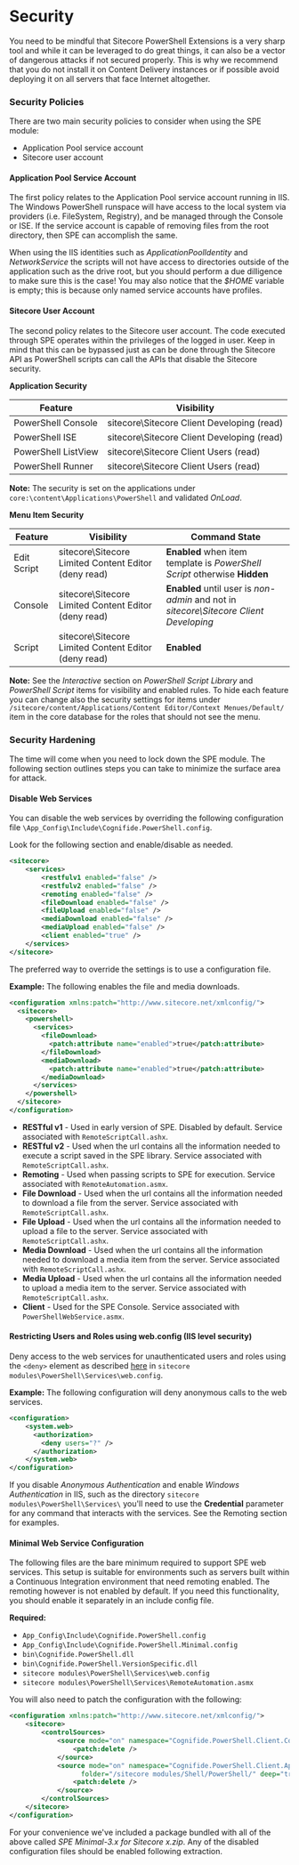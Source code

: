 # Security

You need to be mindful that Sitecore PowerShell Extensions is a very sharp tool and while it can be leveraged to do great things, it can also be a vector of dangerous attacks if not secured properly. This is why we recommend that you do not install it on Content Delivery instances or if possible avoid deploying it on all servers that face Internet altogether.

### Security Policies

There are two main security policies to consider when using the SPE module:
* Application Pool service account
* Sitecore user account

#### Application Pool Service Account

The first policy relates to the Application Pool service account running in IIS. The Windows PowerShell runspace will have access to the local system via providers (i.e. FileSystem, Registry), and be managed through the Console or ISE. If the service account is capable of removing files from the root directory, then SPE can accomplish the same.

When using the IIS identities such as *ApplicationPoolIdentity* and *NetworkService* the scripts will not have access to directories outside of the application such as the drive root, but you should perform a due dilligence to make sure this is the case! You may also notice that the *$HOME* variable is empty; this is because only named service accounts have profiles.

#### Sitecore User Account

The second policy relates to the Sitecore user account. The code executed through SPE operates within the privileges of the logged in user. Keep in mind that this can be bypassed just as can be done through the Sitecore API as PowerShell scripts can call the APIs that disable the Sitecore security.

**Application Security**

| **Feature** | **Visibility** |
| ----------- | ------------------ |
| PowerShell Console | sitecore\Sitecore Client Developing (read) |
| PowerShell ISE | sitecore\Sitecore Client Developing (read) |
| PowerShell ListView | sitecore\Sitecore Client Users (read) |
| PowerShell Runner | sitecore\Sitecore Client Users (read) |

**Note:** The security is set on the applications under `core:\content\Applications\PowerShell` and validated *OnLoad*.

**Menu Item Security**

| **Feature** | **Visibility** | **Command State** |
| ----------- | ------------------ | ---------- |
| Edit Script | sitecore\Sitecore Limited Content Editor (deny read) | **Enabled** when item template is *PowerShell Script* otherwise **Hidden** |
| Console | sitecore\Sitecore Limited Content Editor (deny read) | **Enabled** until user is *non-admin* and not in *sitecore\Sitecore Client Developing* |
| Script | sitecore\Sitecore Limited Content Editor (deny read) | **Enabled** |

**Note:** See the *Interactive* section on *PowerShell Script Library* and *PowerShell Script* items for visibility and enabled rules. To hide each feature you can change also the security settings for items under `/sitecore/content/Applications/Content Editor/Context Menues/Default/` item in the core database for the roles that should not see the menu.

### Security Hardening

The time will come when you need to lock down the SPE module. The following section outlines steps you can take to minimize the surface area for attack.

#### Disable Web Services

You can disable the web services by overriding the following configuration file `\App_Config\Include\Cognifide.PowerShell.config`.

Look for the following section and enable/disable as needed.

```xml
<sitecore>
    <services>
        <restfulv1 enabled="false" />
        <restfulv2 enabled="false" />
        <remoting enabled="false" />
        <fileDownload enabled="false" />
        <fileUpload enabled="false" />
        <mediaDownload enabled="false" />
        <mediaUpload enabled="false" />
        <client enabled="true" />
    </services>
</sitecore>
```

The preferred way to override the settings is to use a configuration file.

**Example:** The following enables the file and media downloads.
```xml
<configuration xmlns:patch="http://www.sitecore.net/xmlconfig/">
  <sitecore>
    <powershell>
      <services>
        <fileDownload>
          <patch:attribute name="enabled">true</patch:attribute>
        </fileDownload>
        <mediaDownload>
          <patch:attribute name="enabled">true</patch:attribute>
        </mediaDownload>
      </services>
    </powershell>
  </sitecore>
</configuration>
```

* **RESTful v1** - Used in early version of SPE. Disabled by default. Service associated with `RemoteScriptCall.ashx`.
* **RESTful v2** - Used when the url contains all the information needed to execute a script saved in the SPE library. Service associated with `RemoteScriptCall.ashx`.
* **Remoting** - Used when passing scripts to SPE for execution. Service associated with `RemoteAutomation.asmx`.
* **File Download** - Used when the url contains all the information needed to download a file from the server. Service associated with `RemoteScriptCall.ashx`.
* **File Upload** - Used when the url contains all the information needed to upload a file to the server. Service associated with `RemoteScriptCall.ashx`.
* **Media Download** - Used when the url contains all the information needed to download a media item from the server. Service associated with `RemoteScriptCall.ashx`.
* **Media Upload** - Used when the url contains all the information needed to upload a media item to the server. Service associated with `RemoteScriptCall.ashx`.
* **Client** - Used for the SPE Console. Service associated with `PowerShellWebService.asmx`.

#### Restricting Users and Roles using web.config (IIS level security)

Deny access to the web services for unauthenticated users and roles using the `<deny>` element as described [here][1] in `sitecore modules\PowerShell\Services\web.config`.

**Example:** The following configuration will deny anonymous calls to the web services.

```xml
<configuration>
    <system.web>
      <authorization>
        <deny users="?" />
      </authorization>
    </system.web>
</configuration>
```

If you disable *Anonymous Authentication* and enable *Windows Authentication* in IIS, such as the directory `sitecore modules\PowerShell\Services\` you'll need to use the **Credential** parameter for any command that interacts with the services. See the Remoting section for examples.

#### Minimal Web Service Configuration

The following files are the bare minimum required to support SPE web services. This setup is suitable for environments such as servers built within a Continuous Integration environment that need remoting enabled. The remoting however is not enabled by default. If you need this functionality, you should enable it separately in an include config file.

**Required:**
* `App_Config\Include\Cognifide.PowerShell.config`
* `App_Config\Include\Cognifide.PowerShell.Minimal.config`
* `bin\Cognifide.PowerShell.dll`
* `bin\Cognifide.PowerShell.VersionSpecific.dll`
* `sitecore modules\PowerShell\Services\web.config`
* `sitecore modules\PowerShell\Services\RemoteAutomation.asmx`
 
You will also need to patch the configuration with the following:

```xml
<configuration xmlns:patch="http://www.sitecore.net/xmlconfig/">
    <sitecore>
        <controlSources>
            <source mode="on" namespace="Cognifide.PowerShell.Client.Controls" assembly="Cognifide.PowerShell">
                <patch:delete />
            </source>
            <source mode="on" namespace="Cognifide.PowerShell.Client.Applications"
                  folder="/sitecore modules/Shell/PowerShell/" deep="true">
                <patch:delete />
            </source>
        </controlSources>
    </sitecore>
</configuration>
```

For your convenience we've included a package bundled with all of the above called *SPE Minimal-3.x for Sitecore x.zip*. Any of the disabled configuration files should be enabled following extraction.

[1]: https://msdn.microsoft.com/en-us/library/8aeskccd%28v=vs.71%29.aspx